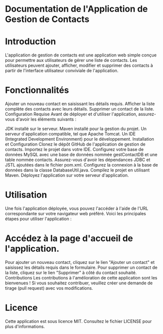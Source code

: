 # Documentation de l'Application de Gestion de Contacts
# Introduction
L'application de gestion de contacts est une application web simple conçue pour permettre aux utilisateurs de gérer une liste de contacts. Les utilisateurs peuvent ajouter, afficher, modifier et supprimer des contacts à partir de l'interface utilisateur conviviale de l'application.

# Fonctionnalités
Ajouter un nouveau contact en saisissant les détails requis.
Afficher la liste complète des contacts avec leurs détails.
Supprimer un contact de la liste.
Configuration Requise
Avant de déployer et d'utiliser l'application, assurez-vous d'avoir les éléments suivants :

JDK installé sur le serveur.
Maven installé pour la gestion du projet.
Un serveur d'application compatible, tel que Apache Tomcat.
Un IDE (Integrated Development Environment) pour le développement.
Installation et Configuration
Clonez le dépôt GitHub de l'application de gestion de contacts.
Importez le projet dans votre IDE.
Configurez votre base de données MySQL avec une base de données nommée gestContactDB et une table nommée contacts.
Assurez-vous d'avoir les dépendances JDBC et JSTL ajoutées dans le fichier pom.xml.
Configurez la connexion à la base de données dans la classe DatabaseUtil.java.
Compilez le projet en utilisant Maven.
Déployez l'application sur votre serveur d'application.
# Utilisation
Une fois l'application déployée, vous pouvez l'accéder à l'aide de l'URL correspondante sur votre navigateur web préféré. Voici les principales étapes pour utiliser l'application :

# Accédez à la page d'accueil de l'application.
Pour ajouter un nouveau contact, cliquez sur le lien "Ajouter un contact" et saisissez les détails requis dans le formulaire.
Pour supprimer un contact de la liste, cliquez sur le lien "Supprimer" à côté du contact souhaité.
Contributions
Les contributions à l'amélioration de cette application sont les bienvenues ! Si vous souhaitez contribuer, veuillez créer une demande de tirage (pull request) avec vos modifications.

# Licence
Cette application est sous licence MIT. Consultez le fichier LICENSE pour plus d'informations.
